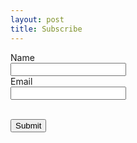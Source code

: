 ```yaml
---
layout: post
title: Subscribe
---
```


<script src='https://www.google.com/recaptcha/api.js'></script>
<form action="https://mm.adcompsystems.com/subscribe" method="POST" accept-charset="utf-8">
	<label for="name">Name</label><br/>
	<input type="text" name="name" id="name"/>
	<br/>
	<label for="email">Email</label><br/>
	<input type="email" name="email" id="email"/><br/>
    <br>
	<p class="g-recaptcha" data-sitekey="6Lc9MGEeAAAAADYD9fOpZCNxZLeP_aFctqG0Z3UT"></p><div style="display:none;">
	<label for="hp">HP</label><br/>
	<input type="text" name="hp" id="hp"/>
	</div>
	<input type="hidden" name="list" value="ynzAel5eANtl763dtnrT6wrA"/>
	<input type="hidden" name="subform" value="yes"/>
	<input type="submit" name="submit" id="submit"/>
</form>